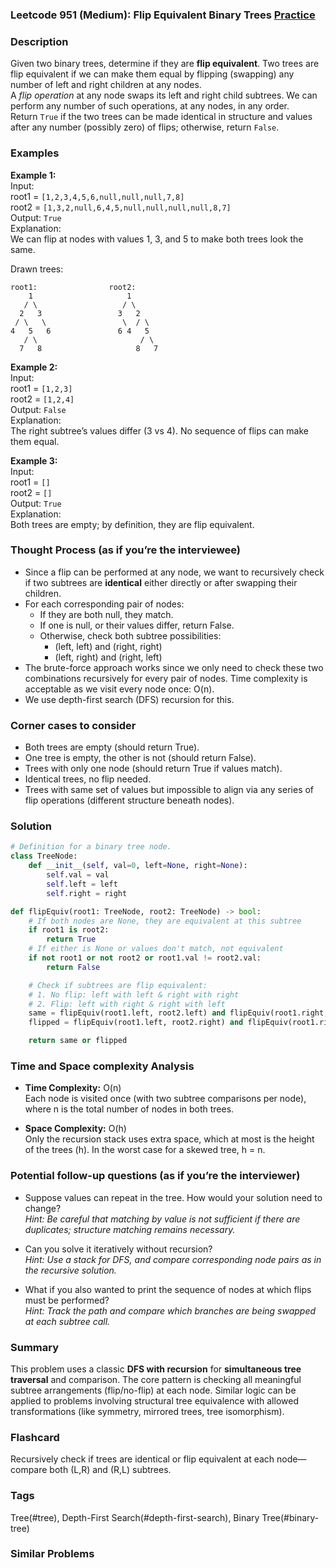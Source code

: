 ### Leetcode 951 (Medium): Flip Equivalent Binary Trees [Practice](https://leetcode.com/problems/flip-equivalent-binary-trees)

### Description  
Given two binary trees, determine if they are **flip equivalent**. Two trees are flip equivalent if we can make them equal by flipping (swapping) any number of left and right children at any nodes.  
A *flip operation* at any node swaps its left and right child subtrees. We can perform any number of such operations, at any nodes, in any order.  
Return `True` if the two trees can be made identical in structure and values after any number (possibly zero) of flips; otherwise, return `False`.

### Examples  

**Example 1:**  
Input:  
root1 = `[1,2,3,4,5,6,null,null,null,7,8]`  
root2 = `[1,3,2,null,6,4,5,null,null,null,null,8,7]`  
Output: `True`  
Explanation:  
We can flip at nodes with values 1, 3, and 5 to make both trees look the same.

Drawn trees:
```
root1:                root2:
    1                     1
   / \                   / \
  2   3                 3   2
 / \   \                 \  / \
4   5   6               6 4   5
   / \                       / \
  7   8                     8   7
```

**Example 2:**  
Input:  
root1 = `[1,2,3]`  
root2 = `[1,2,4]`  
Output: `False`  
Explanation:  
The right subtree’s values differ (3 vs 4). No sequence of flips can make them equal.

**Example 3:**  
Input:  
root1 = `[]`  
root2 = `[]`  
Output: `True`  
Explanation:  
Both trees are empty; by definition, they are flip equivalent.

### Thought Process (as if you’re the interviewee)  
- Since a flip can be performed at any node, we want to recursively check if two subtrees are **identical** either directly or after swapping their children.
- For each corresponding pair of nodes:
  - If they are both null, they match.
  - If one is null, or their values differ, return False.
  - Otherwise, check both subtree possibilities:
    - (left, left) and (right, right)  
    - (left, right) and (right, left)
- The brute-force approach works since we only need to check these two combinations recursively for every pair of nodes. Time complexity is acceptable as we visit every node once: O(n).
- We use depth-first search (DFS) recursion for this.

### Corner cases to consider  
- Both trees are empty (should return True).
- One tree is empty, the other is not (should return False).
- Trees with only one node (should return True if values match).
- Identical trees, no flip needed.
- Trees with same set of values but impossible to align via any series of flip operations (different structure beneath nodes).

### Solution

```python
# Definition for a binary tree node.
class TreeNode:
    def __init__(self, val=0, left=None, right=None):
        self.val = val
        self.left = left
        self.right = right

def flipEquiv(root1: TreeNode, root2: TreeNode) -> bool:
    # If both nodes are None, they are equivalent at this subtree
    if root1 is root2:
        return True
    # If either is None or values don't match, not equivalent
    if not root1 or not root2 or root1.val != root2.val:
        return False

    # Check if subtrees are flip equivalent:
    # 1. No flip: left with left & right with right
    # 2. Flip: left with right & right with left
    same = flipEquiv(root1.left, root2.left) and flipEquiv(root1.right, root2.right)
    flipped = flipEquiv(root1.left, root2.right) and flipEquiv(root1.right, root2.left)

    return same or flipped
```

### Time and Space complexity Analysis  

- **Time Complexity:** O(n)  
  Each node is visited once (with two subtree comparisons per node), where n is the total number of nodes in both trees.

- **Space Complexity:** O(h)  
  Only the recursion stack uses extra space, which at most is the height of the trees (h). In the worst case for a skewed tree, h = n.

### Potential follow-up questions (as if you’re the interviewer)  

- Suppose values can repeat in the tree. How would your solution need to change?  
  *Hint: Be careful that matching by value is not sufficient if there are duplicates; structure matching remains necessary.*

- Can you solve it iteratively without recursion?  
  *Hint: Use a stack for DFS, and compare corresponding node pairs as in the recursive solution.*

- What if you also wanted to print the sequence of nodes at which flips must be performed?  
  *Hint: Track the path and compare which branches are being swapped at each subtree call.*

### Summary
This problem uses a classic **DFS with recursion** for **simultaneous tree traversal** and comparison. The core pattern is checking all meaningful subtree arrangements (flip/no-flip) at each node. Similar logic can be applied to problems involving structural tree equivalence with allowed transformations (like symmetry, mirrored trees, tree isomorphism).


### Flashcard
Recursively check if trees are identical or flip equivalent at each node—compare both (L,R) and (R,L) subtrees.

### Tags
Tree(#tree), Depth-First Search(#depth-first-search), Binary Tree(#binary-tree)

### Similar Problems

